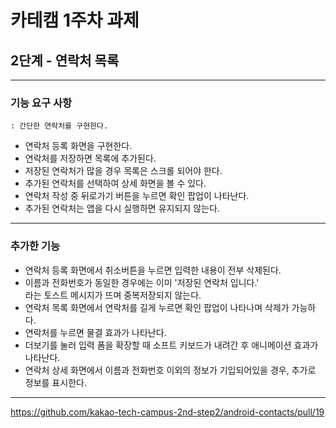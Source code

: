 # 카테캠 1주차 과제

## 2단계 - 연락처 목록

***   

### 기능 요구 사항
    : 간단한 연락처를 구현한다.

- 연락처 등록 화면을 구현한다.
- 연락처를 저장하면 목록에 추가된다.
- 저장된 연락처가 많을 경우 목록은 스크롤 되어야 한다.
- 추가된 연락처를 선택하여 상세 화면을 볼 수 있다.
- 연락처 작성 중 뒤로가기 버튼을 누르면 확인 팝업이 나타난다.
- 추가된 연락처는 앱을 다시 실행하면 유지되지 않는다.

***

### 추가한 기능

- 연락처 등록 화면에서 취소버튼을 누르면 입력한 내용이 전부 삭제된다.
- 이름과 전화번호가 동일한 경우에는 이미 '저장된 연락처 입니다.'   
   라는 토스트 메시지가 뜨며 중복저장되지 않는다.
- 연락처 목록 화면에서 연락처를 길게 누르면 확인 팝업이 나타나며 삭제가 가능하다.
- 연락처를 누르면 물결 효과가 나타난다.
- 더보기를 눌러 입력 폼을 확장할 때 소프트 키보드가 내려간 후 애니메이션 효과가 나타난다.
- 연락처 상세 화면에서 이름과 전화번호 이외의 정보가 기입되어있을 경우, 추가로 정보를 표시한다.

***

https://github.com/kakao-tech-campus-2nd-step2/android-contacts/pull/19

